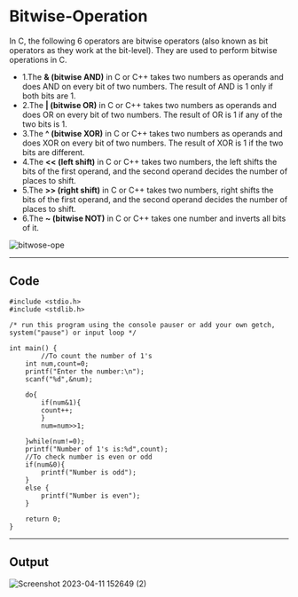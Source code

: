 # Bitwise-Operation
In C, the following 6 operators are bitwise operators (also known as bit operators as they work at the bit-level). They are used to perform bitwise operations in C.
 

- 1.The __& (bitwise AND)__ in C or C++ takes two numbers as operands and does AND on every bit of two numbers. The result of AND is 1 only if both bits are 1.  
- 2.The __| (bitwise OR)__ in C or C++ takes two numbers as operands and does OR on every bit of two numbers. The result of OR is 1 if any of the two bits is 1. 
- 3.The __^ (bitwise XOR)__ in C or C++ takes two numbers as operands and does XOR on every bit of two numbers. The result of XOR is 1 if the two bits are different. 
- 4.The __<< (left shift)__ in C or C++ takes two numbers, the left shifts the bits of the first operand, and the second operand decides the number of places to shift. 
- 5.The __>> (right shift)__ in C or C++ takes two numbers, right shifts the bits of the first operand, and the second operand decides the number of places to shift. 
- 6.The __~ (bitwise NOT)__ in C or C++ takes one number and inverts all bits of it.

![bitwose-ope](https://user-images.githubusercontent.com/113619312/234051949-06920a17-ca18-4d85-bfba-6aed5ca1309e.png)

---

## __Code__
```
#include <stdio.h>
#include <stdlib.h>

/* run this program using the console pauser or add your own getch, system("pause") or input loop */

int main() {
		//To count the number of 1's
	int num,count=0;
	printf("Enter the number:\n");
	scanf("%d",&num);
	
	do{
		if(num&1){
		count++;
		}
		num=num>>1;
		
	}while(num!=0);
	printf("Number of 1's is:%d",count);
	//To check number is even or odd
	if(num&0){
		printf("Number is odd");
	}
	else {
		printf("Number is even");
	}
	
	return 0;
}
```

---

## __Output__
![Screenshot 2023-04-11 152649 (2)](https://user-images.githubusercontent.com/113619312/234052498-a3f5439d-874c-483b-8108-e0da7513ffaa.png)

